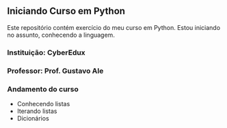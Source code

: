## Iniciando Curso em Python

Este repositório contém exercício do meu curso em Python.
Estou iniciando no assunto, conhecendo a linguagem.

### Instituição: CyberEdux
### Professor: Prof. Gustavo Ale



### Andamento do curso 

- Conhecendo listas
- Iterando listas
- Dicionários
